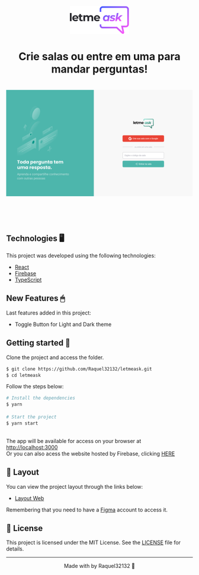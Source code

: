 <p align="center">
  <img alt="Letmeask" src="./src/assets/images/logo.svg" width="160px">
</p>

<h1 align="center" font="100px">
  Crie salas ou entre em uma para mandar perguntas!
<h1>

<p align="center">
    <img alt="Letmeask" title="Letmeask" src="./src/assets/images/cover.svg" />
</p>

<br>

## Technologies 🖥

This project was developed using the following technologies:

- [React](https://reactjs.org)
- [Firebase](https://firebase.google.com/)
- [TypeScript](https://www.typescriptlang.org/)

## New Features 🖱

Last features added in this project:

- Toggle Button for Light and Dark theme


## Getting started 📁

Clone the project and access the folder.

```bash
$ git clone https://github.com/Raquel32132/letmeask.git
$ cd letmeask
```

Follow the steps below:
```bash
# Install the dependencies
$ yarn

# Start the project
$ yarn start
```
<br>
The app will be available for access on your browser at <a href="http://localhost:3000"> http://localhost:3000 </a>
<br>
Or you can also acess the website hosted by Firebase, clicking <a href="https://letmeask-c0795.firebaseapp.com/"> HERE </a>
<br>

## 🔖 Layout

You can view the project layout through the links below:

- [Layout Web](https://www.figma.com/file/u0BQK8rCf2KgzcukdRRCWh/Letmeask/duplicate) 

Remembering that you need to have a [Figma](http://figma.com/) account to access it.

## 📝 License

This project is licensed under the MIT License. See the [LICENSE](LICENSE.md) file for details.


---

<p align="center">Made with by Raquel32132 🍰</p>
